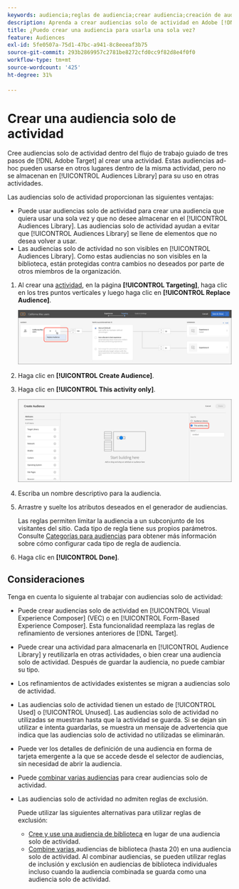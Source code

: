 ```yaml
---
keywords: audiencia;reglas de audiencia;crear audiencia;creación de audiencia;solo actividad;específica
description: Aprenda a crear audiencias solo de actividad en Adobe [!DNL Target] que se puedan usar una sola vez.
title: ¿Puedo crear una audiencia para usarla una sola vez?
feature: Audiences
exl-id: 5fe0507a-75d1-47bc-a941-8c8eeeaf3b75
source-git-commit: 293b2869957c2781be8272cfd0cc9f82d8e4f0f0
workflow-type: tm+mt
source-wordcount: '425'
ht-degree: 31%

---
```


# Crear una audiencia solo de actividad

Cree audiencias solo de actividad dentro del flujo de trabajo guiado de tres pasos de [!DNL Adobe Target] al crear una actividad. Estas audiencias ad-hoc pueden usarse en otros lugares dentro de la misma actividad, pero no se almacenan en [!UICONTROL Audiences Library] para su uso en otras actividades.

Las audiencias solo de actividad proporcionan las siguientes ventajas:

* Puede usar audiencias solo de actividad para crear una audiencia que quiera usar una sola vez y que no desee almacenar en el [!UICONTROL Audiences Library]. Las audiencias solo de actividad ayudan a evitar que [!UICONTROL Audiences Library] se llene de elementos que no desea volver a usar.
* Las audiencias solo de actividad no son visibles en [!UICONTROL Audiences Library]. Como estas audiencias no son visibles en la biblioteca, están protegidas contra cambios no deseados por parte de otros miembros de la organización.

1. Al crear una [actividad](/help/main/c-activities/activities.md#concept_D317A95A1AB54674BA7AB65C7985BA03), en la página **[!UICONTROL Targeting]**, haga clic en los tres puntos verticales y luego haga clic en **[!UICONTROL Replace Audience]**.

   ![Resultado del paso](assets/edit_audience.png)

1. Haga clic en **[!UICONTROL Create Audience]**.

1. Haga clic en **[!UICONTROL This activity only]**.

   ![imagen de solo actividad](assets/activity-only-aud.png)

1. Escriba un nombre descriptivo para la audiencia.
1. Arrastre y suelte los atributos deseados en el generador de audiencias.

   Las reglas permiten limitar la audiencia a un subconjunto de los visitantes del sitio. Cada tipo de regla tiene sus propios parámetros. Consulte [Categorías para audiencias](/help/main/c-target/c-audiences/c-target-rules/target-rules.md#concept_E3A77E42F1644503A829B5107B20880D) para obtener más información sobre cómo configurar cada tipo de regla de audiencia.

1. Haga clic en **[!UICONTROL Done]**.

## Consideraciones

Tenga en cuenta lo siguiente al trabajar con audiencias solo de actividad:

* Puede crear audiencias solo de actividad en [!UICONTROL Visual Experience Composer] (VEC) o en [!UICONTROL Form-Based Experience Composer]. Esta funcionalidad reemplaza las reglas de refinamiento de versiones anteriores de [!DNL Target].
* Puede crear una actividad para almacenarla en [!UICONTROL Audience Library] y reutilizarla en otras actividades, o bien crear una audiencia solo de actividad. Después de guardar la audiencia, no puede cambiar su tipo.
* Los refinamientos de actividades existentes se migran a audiencias solo de actividad.
* Las audiencias solo de actividad tienen un estado de [!UICONTROL Used] o [!UICONTROL Unused]. Las audiencias solo de actividad no utilizadas se muestran hasta que la actividad se guarda. Si se dejan sin utilizar e intenta guardarlas, se muestra un mensaje de advertencia que indica que las audiencias solo de actividad no utilizadas se eliminarán.
* Puede ver los detalles de definición de una audiencia en forma de tarjeta emergente a la que se accede desde el selector de audiencias, sin necesidad de abrir la audiencia.
* Puede [combinar varias audiencias](/help/main/c-target/combining-multiple-audiences.md#concept_A7386F1EA4394BD2AB72399C225981E5) para crear audiencias solo de actividad.
* Las audiencias solo de actividad no admiten reglas de exclusión.

  Puede utilizar las siguientes alternativas para utilizar reglas de exclusión:

   * [Cree y use una audiencia de biblioteca](/help/main/c-target/c-audiences/create-audience.md) en lugar de una audiencia solo de actividad.
   * [Combine varias ](/help/main/c-target/combining-multiple-audiences.md#concept_A7386F1EA4394BD2AB72399C225981E5) audiencias de biblioteca (hasta 20) en una audiencia solo de actividad. Al combinar audiencias, se pueden utilizar reglas de inclusión y exclusión en audiencias de biblioteca individuales incluso cuando la audiencia combinada se guarda como una audiencia solo de actividad.

